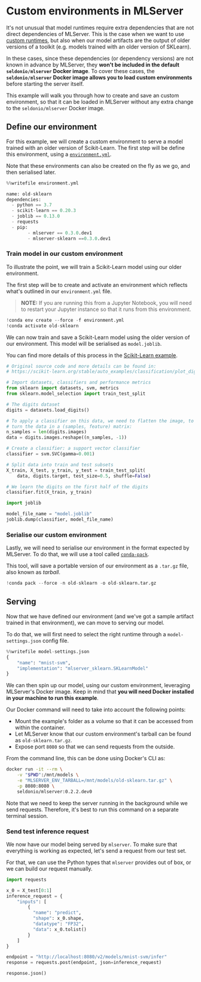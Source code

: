 # Custom environments in MLServer

It's not unusual that model runtimes require extra dependencies that are not direct dependencies of MLServer.
This is the case when we want to use [custom runtimes](../custom/README), but also when our model artifacts are the output of older versions of a toolkit (e.g. models trained with an older version of SKLearn).

In these cases, since these dependencies (or dependency versions) are not known in advance by MLServer, they **won't be included in the default `seldonio/mlserver` Docker image**.
To cover these cases, the **`seldonio/mlserver` Docker image allows you to load custom environments** before starting the server itself.

This example will walk you through how to create and save an custom environment, so that it can be loaded in MLServer without any extra change to the `seldonio/mlserver` Docker image. 

## Define our environment

For this example, we will create a custom environment to serve a model trained with an older version of Scikit-Learn. 
The first step will be define this environment, using a [`environment.yml`](https://docs.conda.io/projects/conda/en/latest/user-guide/tasks/manage-environments.html#create-env-file-manually). 

Note that these environments can also be created on the fly as we go, and then serialised later.


```python
%%writefile environment.yml

name: old-sklearn
dependencies:
  - python == 3.7
  - scikit-learn == 0.20.3
  - joblib == 0.13.0
  - requests
  - pip:
        - mlserver == 0.3.0.dev1
        - mlserver-sklearn ==0.3.0.dev1
```

### Train model in our custom environment

To illustrate the point, we will train a Scikit-Learn model using our older environment.

The first step will be to create and activate an environment which reflects what's outlined in our `environment.yml` file.

> **NOTE:** If you are running this from a Jupyter Notebook, you will need to restart your Jupyter instance so that it runs from this environment.


```python
!conda env create --force -f environment.yml
!conda activate old-sklearn
```

We can now train and save a Scikit-Learn model using the older version of our environment.
This model will be serialised as `model.joblib`.

You can find more details of this process in the [Scikit-Learn example](../sklearn/README).


```python
# Original source code and more details can be found in:
# https://scikit-learn.org/stable/auto_examples/classification/plot_digits_classification.html

# Import datasets, classifiers and performance metrics
from sklearn import datasets, svm, metrics
from sklearn.model_selection import train_test_split

# The digits dataset
digits = datasets.load_digits()

# To apply a classifier on this data, we need to flatten the image, to
# turn the data in a (samples, feature) matrix:
n_samples = len(digits.images)
data = digits.images.reshape((n_samples, -1))

# Create a classifier: a support vector classifier
classifier = svm.SVC(gamma=0.001)

# Split data into train and test subsets
X_train, X_test, y_train, y_test = train_test_split(
    data, digits.target, test_size=0.5, shuffle=False)

# We learn the digits on the first half of the digits
classifier.fit(X_train, y_train)
```


```python
import joblib

model_file_name = "model.joblib"
joblib.dump(classifier, model_file_name)
```

### Serialise our custom environment

Lastly, we will need to serialise our environment in the format expected by MLServer.
To do that, we will use a tool called [`conda-pack`](https://conda.github.io/conda-pack/).

This tool, will save a portable version of our environment as a `.tar.gz` file, also known as _tarball_.


```python
!conda pack --force -n old-sklearn -o old-sklearn.tar.gz
```

## Serving 

Now that we have defined our environment (and we've got a sample artifact trained in that environment), we can move to serving our model.

To do that, we will first need to select the right runtime through a `model-settings.json` config file.


```python
%%writefile model-settings.json
{
    "name": "mnist-svm",
    "implementation": "mlserver_sklearn.SKLearnModel"
}
```

We can then spin up our model, using our custom environment, leveraging MLServer's Docker image.
Keep in mind that **you will need Docker installed in your machine to run this example**.

Our Docker command will need to take into account the following points:

- Mount the example's folder as a volume so that it can be accessed from within the container.
- Let MLServer know that our custom environment's tarball can be found as `old-sklearn.tar.gz`.
- Expose port `8080` so that we can send requests from the outside. 

From the command line, this can be done using Docker's CLI as:

```bash
docker run -it --rm \
    -v "$PWD":/mnt/models \
    -e "MLSERVER_ENV_TARBALL=/mnt/models/old-sklearn.tar.gz" \
    -p 8080:8080 \
    seldonio/mlserver:0.2.2.dev0
```

Note that we need to keep the server running in the background while we send requests.
Therefore, it's best to run this command on a separate terminal session.

### Send test inference request

We now have our model being served by `mlserver`.
To make sure that everything is working as expected, let's send a request from our test set.

For that, we can use the Python types that `mlserver` provides out of box, or we can build our request manually.


```python
import requests

x_0 = X_test[0:1]
inference_request = {
    "inputs": [
        {
          "name": "predict",
          "shape": x_0.shape,
          "datatype": "FP32",
          "data": x_0.tolist()
        }
    ]
}

endpoint = "http://localhost:8080/v2/models/mnist-svm/infer"
response = requests.post(endpoint, json=inference_request)

response.json()
```


```python

```
